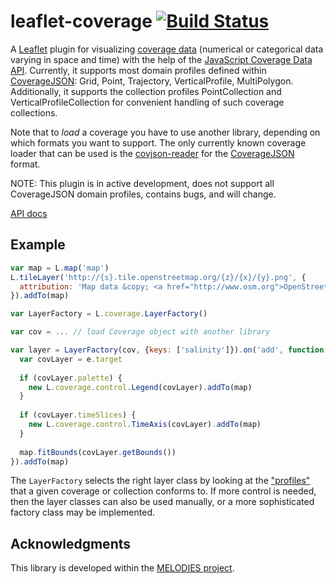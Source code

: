 # leaflet-coverage [![Build Status](https://travis-ci.org/Reading-eScience-Centre/leaflet-coverage.svg?branch=master)](https://travis-ci.org/Reading-eScience-Centre/leaflet-coverage)

A [Leaflet](http://leafletjs.com/) plugin for visualizing [coverage data](https://en.wikipedia.org/wiki/Coverage_data) (numerical or categorical data varying in space and time) with the help of the [JavaScript Coverage Data API](https://github.com/Reading-eScience-Centre/coverage-jsapi). Currently, it supports most domain profiles defined within [CoverageJSON](https://github.com/Reading-eScience-Centre/coveragejson):
Grid, Point, Trajectory, VerticalProfile, MultiPolygon. Additionally, it supports the collection profiles PointCollection and VerticalProfileCollection for convenient handling of such coverage collections.

Note that to *load* a coverage you have to use another library, depending on which formats you want to support. The only currently known coverage loader that can be used is the [covjson-reader](https://github.com/Reading-eScience-Centre/covjson-reader) for the [CoverageJSON](https://github.com/Reading-eScience-Centre/coveragejson) format.

NOTE: This plugin is in active development, does not support all CoverageJSON domain profiles, contains bugs, and will change.

[API docs](https://doc.esdoc.org/github.com/reading-escience-centre/leaflet-coverage/)

## Example

```js
var map = L.map('map')
L.tileLayer('http://{s}.tile.openstreetmap.org/{z}/{x}/{y}.png', {
  attribution: 'Map data &copy; <a href="http://www.osm.org">OpenStreetMap</a>'
}).addTo(map)

var LayerFactory = L.coverage.LayerFactory()

var cov = ... // load Coverage object with another library

var layer = LayerFactory(cov, {keys: ['salinity']}).on('add', function(e) {
  var covLayer = e.target
  
  if (covLayer.palette) {
    new L.coverage.control.Legend(covLayer).addTo(map)
  }
  
  if (covLayer.timeSlices) {
  	new L.coverage.control.TimeAxis(covLayer).addTo(map)
  }
  
  map.fitBounds(covLayer.getBounds())
}).addTo(map)
```

The `LayerFactory` selects the right layer class by looking at the 
["profiles"](https://github.com/Reading-eScience-Centre/coverage-jsapi/blob/master/Coverage.md#profiles)
that a given coverage or collection conforms to.
If more control is needed, then the layer classes can also be used manually, or
a more sophisticated factory class may be implemented.

## Acknowledgments

This library is developed within the [MELODIES project](http://www.melodiesproject.eu).
